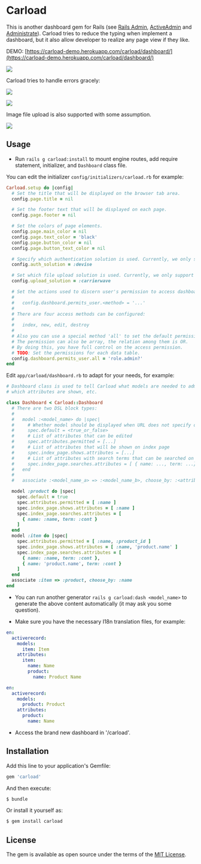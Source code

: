 # Carload
This is another dashboard gem for Rails (see [Rails Admin], [ActiveAdmin] and [Administrate]). Carload tries to reduce the typing when implement a dashboard, but it also allow developer to realize any page view if they like.

[Rails Admin]: https://github.com/sferik/rails_admin
[ActiveAdmin]: http://activeadmin.info/
[Administrate]: https://github.com/thoughtbot/administrate

DEMO: [https://carload-demo.herokuapp.com/carload/dashboard/](https://carload-demo.herokuapp.com/carload/dashboard/)

![](https://ruby-china-files.b0.upaiyun.com/photo/2016/f62758b167e6d1bc1f55459ad2d53dcd.png!large)

Carload tries to handle errors gracely:

![](https://ruby-china-files.b0.upaiyun.com/photo/2016/bf1c27a50c9987f7bfa2fb3c909d7801.png!large)

![](https://ruby-china-files.b0.upaiyun.com/photo/2016/9afad7d8b2b747c9730db6aeb4ddd288.png!large)

Image file upload is also supported with some assumption.

![](https://ruby-china-files.b0.upaiyun.com/photo/2016/d9fc7b42fdcd1a7700faa26a47e037c1.png!large)

## Usage
- Run `rails g carload:install` to mount engine routes, add require statement, initializer, and `Dashboard` class file.

You can edit the initializer `config/initializers/carload.rb` for example:

```ruby
Carload.setup do |config|
  # Set the title that will be displayed on the browser tab area.
  config.page.title = nil

  # Set the footer text that will be displayed on each page.
  config.page.footer = nil

  # Set the colors of page elements.
  config.page.main_color = nil
  config.page.text_color = 'black'
  config.page.button_color = nil
  config.page.button_text_color = nil

  # Specify which authentication solution is used. Currently, we only support Devise.
  config.auth_solution = :devise

  # Set which file upload solution is used. Currently, we only support Carrierwave.
  config.upload_solution = :carrierwave

  # Set the actions used to discern user's permission to access dashboard.
  #
  #   config.dashboard.permits_user.<method> = '...'
  #
  # There are four access methods can be configured:
  #
  #   index, new, edit, destroy
  #
  # Also you can use a special method 'all' to set the default permission.
  # The permission can also be array, the relation among them is OR.
  # By doing this, you have full control on the access permission.
  # TODO: Set the permissions for each data table.
  config.dashboard.permits_user.all = 'role.admin?'
end
```

Edit `app/carload/dashboard.rb` to adapt for your needs, for example:

```ruby
# Dashboard class is used to tell Carload what models are needed to administrated,
# which attributes are shown, etc.

class Dashboard < Carload::Dashboard
  # There are two DSL block types:
  #
  #   model :<model_name> do |spec|
  #     # Whether model should be displayed when URL does not specify one
  #     spec.default = <true_or_false>
  #     # List of attributes that can be edited
  #     spec.attributes.permitted = [...]
  #     # List of attributes that will be shown on index page
  #     spec.index_page.shows.attributes = [...]
  #     # List of attributes with search terms that can be searched on index page (using Ransack gem)
  #     spec.index_page.searches.attributes = [ { name: ..., term: ...}, ... ]
  #   end
  #
  #   associate :<model_name_a> => :<model_name_b>, choose_by: :<attribute_in_model_b>

  model :product do |spec|
    spec.default = true
    spec.attributes.permitted = [ :name ]
    spec.index_page.shows.attributes = [ :name ]
    spec.index_page.searches.attributes = [
      { name: :name, term: :cont }
    ]
  end
  model :item do |spec|
    spec.attributes.permitted = [ :name, :product_id ]
    spec.index_page.shows.attributes = [ :name, 'product.name' ]
    spec.index_page.searches.attributes = [
      { name: :name, term: :cont },
      { name: 'product.name', term: :cont }
    ]
  end
  associate :item => :product, choose_by: :name
end
```

- You can run another generator `rails g carload:dash <model_name>` to generate the above content automatically (it may ask you some question).

- Make sure you have the necessary I18n translation files, for example:

```yaml
en:
  activerecord:
    models:
      item: Item
    attributes:
      item:
        name: Name
        product:
          name: Product Name
```
```yaml
en:
  activerecord:
    models:
      product: Product
    attributes:
      product:
        name: Name
```
- Access the brand new dashboard in '<Your URL>/carload'.

## Installation
Add this line to your application's Gemfile:

```ruby
gem 'carload'
```

And then execute:
```bash
$ bundle
```

Or install it yourself as:
```bash
$ gem install carload
```

## License
The gem is available as open source under the terms of the [MIT License](http://opensource.org/licenses/MIT).
